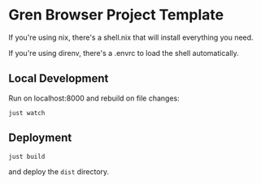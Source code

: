 # Gren Browser Project Template

If you're using nix, there's a shell.nix that will install everything you need.

If you're using direnv, there's a .envrc to load the shell automatically.

## Local Development

Run on localhost:8000 and rebuild on file changes:

```
just watch
```

## Deployment

```
just build
```

and deploy the `dist` directory.
